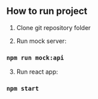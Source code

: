## How to run project

1) Clone git repository folder

2) Run mock server:
### `npm run mock:api`

3) Run react app:
### `npm start`
